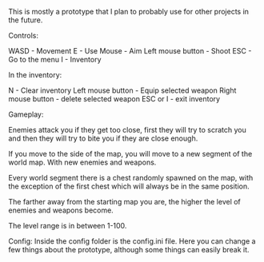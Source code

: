 This is mostly a prototype that I plan to probably use for other projects in the future.

Controls:

WASD - Movement
E - Use
Mouse - Aim
Left mouse button - Shoot
ESC - Go to the menu
I - Inventory

In the inventory:

N - Clear inventory
Left mouse button - Equip selected weapon
Right mouse button - delete selected weapon
ESC or I - exit inventory

Gameplay:

Enemies attack you if they get too close, first they will try to scratch you and then they will try to bite you if they are close enough.

If you move to the side of the map, you will move to a new segment of the world map. With new enemies and weapons.

Every world segment there is a chest randomly spawned on the map, with the exception of the first chest which will always be in the same position.

The farther away from the starting map you are, the higher the level of enemies and weapons become.

The level range is in between 1-100.

Config:
Inside the config folder is the config.ini file.
Here you can change a few things about the prototype, although some things can easily break it.
